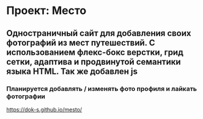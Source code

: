 # Проект: Место

## Одностраничный сайт для добавления своих фотографий из мест путешествий. С использованием флекс-бокс верстки, грид сетки, адаптива и продвинутой семантики языка HTML. Так же добавлен js

### Планируется добавлять / изменять фото профиля и лайкать фотографии

https://dok-s.github.io/mesto/
